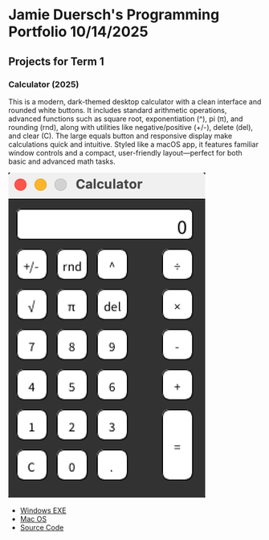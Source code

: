 # Jamie Duersch's Programming Portfolio 10/14/2025

## Projects for Term 1

### Calculator (2025)

This is a modern, dark-themed desktop calculator with a clean interface and rounded white buttons. It includes standard arithmetic operations, advanced functions such as square root, exponentiation (^), pi (π), and rounding (rnd), along with utilities like negative/positive (+/-), delete (del), and clear (C). The large equals button and responsive display make calculations quick and intuitive. Styled like a macOS app, it features familiar window controls and a compact, user-friendly layout—perfect for both basic and advanced math tasks.

![Running Calculator](images/Calc.png)



*  [Windows EXE](https://github.com/9711519-png/jamie-s-portfolio/blob/main/src/Calculator/windows-amd64.zip)
*  [Mac OS](https://github.com/9711519-png/jamie-s-portfolio/blob/main/src/Calculator/macos-aarch64.zip)
*  [Source Code](src/Calculator/)
